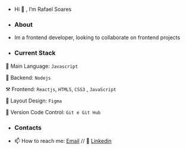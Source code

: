 - Hi 👋 , I’m Rafael Soares
- ### About
- Im a frontend developer, looking to collaborate on frontend projects
- ### Current Stack
📍 Main Language: `Javascript`

📡 Backend: `Nodejs`

⚒ Frontend: `Reactjs`,  `HTML5`, `CSS3` , `JavaScript`

🎨 Layout Design: `Figma` 

🧮 Version Code Control: `Git e Git Hub`
- ### Contacts
- 📫 How to reach me: [Email](rafa100103soaresmendes@gmail.com) //
📱 [Linkedin](https://www.linkedin.com/in/rafael-soares-mendes-87bb7a247/)

<!---
rsoaresm10/rsoaresm10 is a ✨ special ✨ repository because its `README.md` (this file) appears on your GitHub profile.
You can click the Preview link to take a look at your changes.
--->

